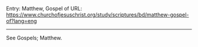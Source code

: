 Entry: Matthew, Gospel of
URL: https://www.churchofjesuschrist.org/study/scriptures/bd/matthew-gospel-of?lang=eng

---

See Gospels; Matthew.
